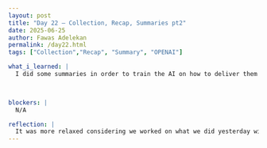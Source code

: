 ```yaml
---
layout: post
title: "Day 22 – Collection, Recap, Summaries pt2"
date: 2025-06-25
author: Fawas Adelekan
permalink: /day22.html
tags: ["Collection","Recap", "Summary", "OPENAI"]

what_i_learned: |
  I did some summaries in order to train the AI on how to deliver them into bite-sized enetertaining pieces to feed to. Gave the user context in how we wanted to be able to get the summaries done and then worked on fine tuning the deliveries for it. For the most part the summaries have to be properly coordinated with the output and then be able to fix that and figure it out. I think when it comes to the synposium we'll be prepared with the extra time to display what we're doing.

  

blockers: |
  N/A

reflection: |
  It was more relaxed considering we worked on what we did yesterday with the fine tuning. The AI is taking some of the context but it's struggles with the interactions but we'll be able to fix that no doubt about it. When it comes to how we're figuring out piecing everything together its coming along smoothly. Overall the summaries we're probably the least time consuming part when it came to getting the summaries.
---
```


